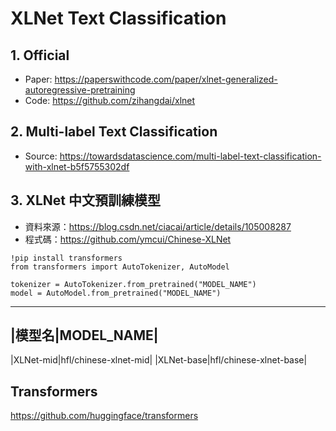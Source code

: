 # XLNet Text Classification

## 1. Official
- Paper: https://paperswithcode.com/paper/xlnet-generalized-autoregressive-pretraining
- Code: https://github.com/zihangdai/xlnet

## 2. Multi-label Text Classification
- Source: https://towardsdatascience.com/multi-label-text-classification-with-xlnet-b5f5755302df

## 3. XLNet 中文預訓練模型
- 資料來源：https://blog.csdn.net/ciacai/article/details/105008287
- 程式碼：https://github.com/ymcui/Chinese-XLNet
```
!pip install transformers
from transformers import AutoTokenizer, AutoModel

tokenizer = AutoTokenizer.from_pretrained("MODEL_NAME")
model = AutoModel.from_pretrained("MODEL_NAME")
```
---
|模型名|MODEL_NAME|
---
|XLNet-mid|hfl/chinese-xlnet-mid|
|XLNet-base|hfl/chinese-xlnet-base|

## Transformers
https://github.com/huggingface/transformers
